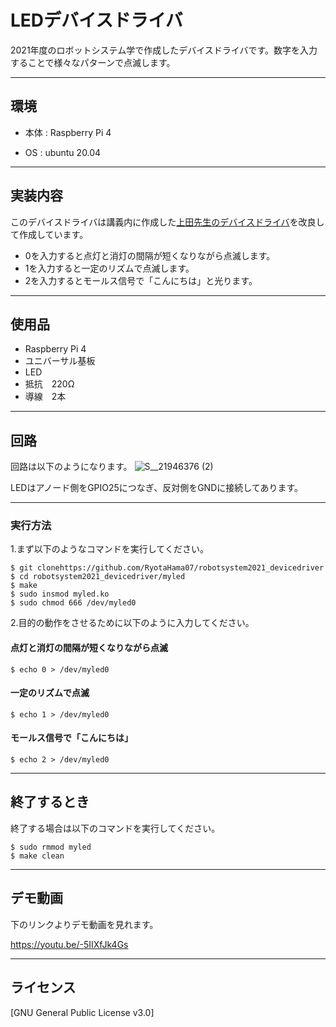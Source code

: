 # LEDデバイスドライバ

2021年度のロボットシステム学で作成したデバイスドライバです。数字を入力することで様々なパターンで点滅します。


___


## 環境

- 本体 : Raspberry Pi 4 

- OS  :  ubuntu 20.04 

___

## 実装内容

このデバイスドライバは講義内に作成した[上田先生のデバイスドライバ](https://github.com/ryuichiueda/robosys_device_drivers/blob/master/myled.c)を改良して作成しています。
- 0を入力すると点灯と消灯の間隔が短くなりながら点滅します。
- 1を入力すると一定のリズムで点滅します。
- 2を入力するとモールス信号で「こんにちは」と光ります。

___

## 使用品

- Raspberry Pi 4  
- ユニバーサル基板
- LED     
- 抵抗　220Ω  
- 導線　2本

___

## 回路

回路は以下のようになります。
![S__21946376 (2)](https://user-images.githubusercontent.com/92443822/145701894-01ea27e6-c837-4c5b-ad10-416956416156.jpg)

LEDはアノード側をGPIO25につなぎ、反対側をGNDに接続してあります。

___

### 実行方法
1.まず以下のようなコマンドを実行してください。

```
$ git clonehttps://github.com/RyotaHama07/robotsystem2021_devicedriver 
$ cd robotsystem2021_devicedriver/myled
$ make  
$ sudo insmod myled.ko  
$ sudo chmod 666 /dev/myled0  
```
2.目的の動作をさせるために以下のように入力してください。
#### 点灯と消灯の間隔が短くなりながら点滅

```
$ echo 0 > /dev/myled0
```

#### 一定のリズムで点滅

```
$ echo 1 > /dev/myled0
```

#### モールス信号で「こんにちは」

```
$ echo 2 > /dev/myled0
```
___

## 終了するとき
終了する場合は以下のコマンドを実行してください。

```
$ sudo rmmod myled
$ make clean
```
___

## デモ動画

下のリンクよりデモ動画を見れます。

https://youtu.be/-5IIXfJk4Gs
___

## ライセンス

[GNU General Public License v3.0]



